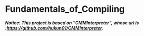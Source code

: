 # Fundamentals_of_Compiling

***Notice: This project is based on "CMMInterpreter", whose url is :https://github.com/hukun01/CMMInterpreter.*** 



